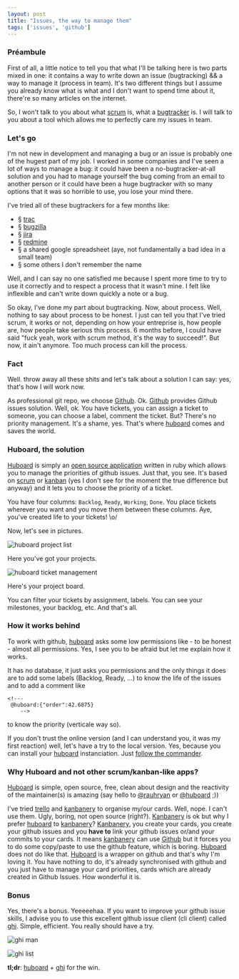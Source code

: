 ```yaml
---
layout: post
title: "Issues, the way to manage them"
tags: ['issues', 'github']
---
```


### Préambule

First of all, a little notice to tell you that what I'll be talking here is two parts mixed in one: it contains a way to write down an issue (bugtracking) && a way to manage it (process in team). It's two different things but I assume you already know what is what and I don't want to spend time about it, there're so many articles on the internet.

So, I won't talk to you about what [scrum](http://en.wikipedia.org/wiki/Scrum_%28development%29) is, what a [bugtracker](http://en.wikipedia.org/wiki/Bugtracker) is. I will talk to you about a tool which allows me to perfectly care my issues in team.

### Let's go

I'm not new in development and managing a bug or an issue is probably one of the hugest part of my job. I worked in some companies and I've seen a lot of ways to manage a bug: it could have been a no-bugtracker-at-all solution and you had to manage yourself the bug coming from an email to another person or it could have been a huge bugtracker with so many options that it was so horrible to use, you lose your mind there.

I've tried all of these bugtrackers for a few months like:

* § [trac](http://trac.edgewall.org/)
* § [bugzilla](http://www.bugzilla.org/)
* § [jira](http://www.atlassian.com/software/jira/)
* § [redmine](http://www.redmine.org/)
* § a shared google spreadsheet (aye, not fundamentally a bad idea in a small team)
* § some others I don't remember the name

Well, and I can say no one satisfied me because I spent more time to try to use it correctly and to respect a process that it wasn't mine. I felt like inflexible and can't write down quickly a note or a bug.

So okay, I've done my part about bugtracking. Now, about process. Well, nothing to say about process to be honest. I just can tell you that I've tried scrum, it works or not, depending on how your entreprise is, how people are, how people take serious this process. 6 months before, I could have said "fuck yeah, work with scrum method, it's the way to succeed!". But now, it ain't anymore. Too much process can kill the process.

### Fact

Well. throw away all these shits and let's talk about a solution I can say: yes, that's how I will work now.

As professional git repo, we choose [Github](https://github.com/). Ok. [Github](https://github.com/) provides Github issues solution. Well, ok. You have tickets, you can assign a ticket to someone, you can choose a label, comment the ticket. But? There's no priority management. It's a shame, yes. That's where [huboard](http://huboard.com/) comes and saves the world.

### Huboard, the solution

[Huboard](http://huboard.com/) is simply an [open source application](https://github.com/rauhryan/huboard) written in ruby which allows you to manage the priorities of github issues. Just that, you see. It's based on [scrum](http://en.wikipedia.org/wiki/Scrum_%28development%29) or [kanban](http://en.wikipedia.org/wiki/Kanban) (yes I don't see for the moment the true difference but anyway) and it lets you to choose the priority of a ticket.

You have four columns: ```Backlog```, ```Ready```, ```Working```, ```Done```. You place tickets wherever you want and you move them between these columns. Aye, you've created life to your tickets! \o/

Now, let's see in pictures.

![huboard project list]({{site.baseurl}}/content/img/huboard-1.png)

Here you've got your projects.

![huboard ticket management]({{site.baseurl}}/content/img/huboard-2.png)

Here's your project board.

You can filter your tickets by assignment, labels. You can see your milestones, your backlog, etc. And that's all.

### How it works behind

To work with github, [huboard](http://huboard.com/) asks some low permissions like - to be honest - almost all permissions. Yes, I see you to be afraid but let me explain how it works.

It has no database, it just asks you permissions and the only things it does are to add some labels (Backlog, Ready, ...) to know the life of the issues and to add a comment like

```
<!---
 @huboard:{"order":42.6875}
    -->
```

to know the priority (verticale way so).

If you don't trust the online version (and I can understand you, it was my first reaction) well, let's have a try to the local version. Yes, because you can install your [huboard](http://huboard.com/) instanciation. Just [follow the commander](https://github.com/rauhryan/huboard#to-run-locally).

### Why Huboard and not other scrum/kanban-like apps?

[Huboard](http://huboard.com/) is simple, open source, free, clean about design and the reactivity of the maintainer(s) is amazing (say hello to [@rauhryan](https://twitter.com/rauhryan) or [@huboard](https://twitter.com/huboard) ;))

I've tried [trello](https://trello.com/) and [kanbanery](https://kanbanery.com/) to organise my/our cards. Well, nope. I can't use them. Ugly, boring, not open source (right?).
[Kanbanery](https://kanbanery.com/) is ok but why I prefer [huboard](http://huboard.com/) to [kanbanery](https://kanbanery.com/)? [Kanbanery](https://kanbanery.com/), you create your cards, you create your github issues and you __have to__ link your github issues or/and your commits to your cards. It means [kanbanery](https://kanbanery.com/) can use [Github](https://github.com/) but it forces you to do some copy/paste to use the github feature, which is boring. [Huboard](http://huboard.com/) does not do like that. [Huboard](http://huboard.com/) is a wrapper on github and that's why I'm loving it. You have nothing to do, it's already synchronised with github and you just have to manage your card priorities, cards which are already created in Github Issues. How wonderful it is.

### Bonus

Yes, there's a bonus. Yeeeeehaa. If you want to improve your github issue skills, I advise you to use this excellent github issue client (cli client) called [ghi](https://github.com/stephencelis/ghi). Simple, efficient. You really should have a try.

![ghi man]({{site.baseurl}}/content/img/ghi-man.png)

![ghi list]({{site.baseurl}}/content/img/ghi-list.png)

__tl;dr__: [huboard](http://huboard.com/) + [ghi](https://github.com/stephencelis/ghi) for the win.

